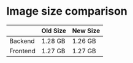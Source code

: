 # Image size comparison

|         | Old Size | New Size |
|---------|-------------|-------------|
| Backend | 1.28 GB         | 1.26 GB         |
| Frontend| 1.27 GB         | 1.27 GB         |
